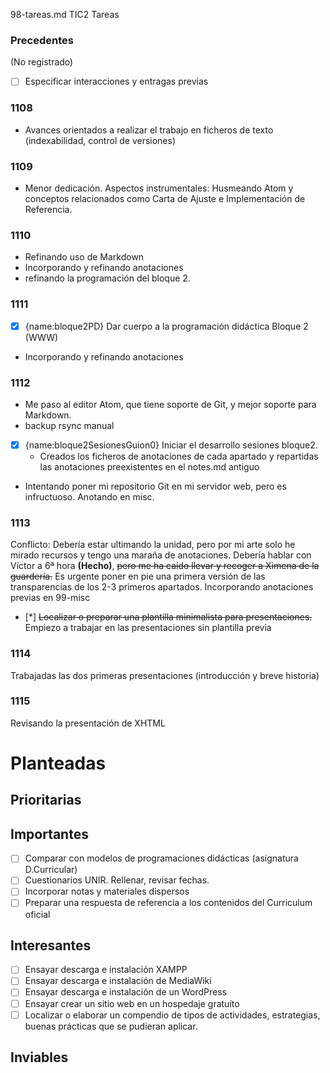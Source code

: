 98-tareas.md
TIC2 Tareas

### Precedentes

(No registrado)
* [ ] Especificar interacciones y entragas previas

### 1108
* Avances orientados a realizar el trabajo en ficheros de texto (indexabilidad, control de versiones)

### 1109
* Menor dedicación. Aspectos instrumentales: Husmeando Atom y conceptos relacionados como Carta de Ajuste e Implementación de Referencia.

### 1110
* Refinando uso de Markdown
* Incorporando y refinando anotaciones
* refinando la programación del bloque 2.

### 1111
* [x] {name:bloque2PD} Dar cuerpo a la programación didáctica Bloque 2 (WWW)
* Incorporando y refinando anotaciones

### 1112
* Me paso al editor Atom, que tiene soporte de Git, y mejor soporte para Markdown.
* backup rsync manual
* [x] {name:bloque2SesionesGuion0} Iniciar el desarrollo sesiones bloque2.
   * Creados los ficheros de anotaciones de cada apartado y repartidas las anotaciones preexistentes en el notes.md antiguo
* Intentando poner mi repositorio Git en mi servidor web, pero es infructuoso. Anotando en misc.

### 1113
Conflicto: Debería estar ultimando la unidad, pero por mi arte solo he mirado recursos y tengo una maraña de anotaciones.
Debería hablar con Víctor a 6ª hora **(Hecho)**, <s>pero me ha caído llevar y recoger a Ximena de la guardería.</s>
Es urgente poner en pie una primera versión de las transparencias de los 2-3 primeros apartados.
Incorporando anotaciones previas en 99-misc

- [*] <s>Localizar o preparar una plantilla minimalista para presentaciones.</s>
Empiezo a trabajar en las presentaciones sin plantilla previa

### 1114
Trabajadas las dos primeras presentaciones (introducción y breve historia)

### 1115
Revisando la presentación de XHTML

# Planteadas
## Prioritarias

## Importantes
* [ ] Comparar con modelos de programaciones didácticas (asignatura D.Curricular)
* [ ] Cuestionarios UNIR. Rellenar, revisar fechas.
* [ ] Incorporar notas y materiales dispersos
* [ ] Preparar una respuesta de referencia a los contenidos del Curriculum oficial

## Interesantes
* [ ] Ensayar descarga e instalación XAMPP
* [ ] Ensayar descarga e instalación de MediaWiki
* [ ] Ensayar descarga e instalación de un WordPress
* [ ] Ensayar crear un sitio web en un hospedaje gratuíto
* [ ] Localizar o elaborar un compendio de tipos de actividades, estrategias, buenas prácticas que se pudieran aplicar.

## Inviables

